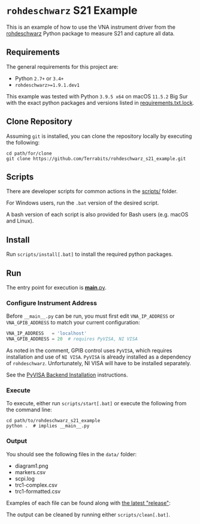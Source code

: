 # `rohdeschwarz` S21 Example

This is an example of how to use the VNA instrument driver from the  [rohdeschwarz](https://github.com/Terrabits/rohdeschwarz) Python package to measure S21 and capture all data.

## Requirements

The general requirements for this project are:

-   Python `2.7+` or `3.4+`
-   `rohdeschwarz>=1.9.1.dev1`

This example was tested with Python `3.9.5 x64` on macOS `11.5.2` Big Sur with the exact python packages and versions listed in [requirements.txt.lock](./requirements.txt.lock).

## Clone Repository

Assuming `git` is installed, you can clone the repository locally by executing the following:

```shell
cd path/for/clone
git clone https://github.com/Terrabits/rohdeschwarz_s21_example.git
```

## Scripts

There are developer scripts for common actions in the [scripts/](./scripts) folder.

For Windows users, run the `.bat` version of the desired script.

A bash version of each script is also provided for Bash users (e.g. macOS and Linux).

## Install

Run `scripts/install[.bat]` to install the required python packages.

## Run

The entry point for execution is [__main__.py](./__main__.py).

### Configure Instrument Address

Before `__main__.py` can be run, you must first edit `VNA_IP_ADDRESS` or `VNA_GPIB_ADDRESS` to match your current configuration:

```python
VNA_IP_ADDRESS   = 'localhost'
VNA_GPIB_ADDRESS = 20  # requires PyVISA, NI VISA
```

As noted in the comment, GPIB control uses `PyVISA`, which requires installation and use of `NI VISA`.
`PyVISA` is already installed as a dependency of `rohdeschwarz`. Unfortunately, NI VISA will have to be installed separately.

See the [PyVISA Backend Installation](https://pyvisa.readthedocs.io/en/latest/introduction/getting.html#backend) instructions.

### Execute

To execute, either run `scripts/start[.bat]` or execute the following from the command line:

```shell
cd path/to/rohdeschwarz_s21_example
python .  # implies __main__.py
```

### Output

You should see the following files in the `data/` folder:

-   diagram1.png
-   markers.csv
-   scpi.log
-   trc1-complex.csv
-   trc1-formatted.csv

Examples of each file can be found along with [the latest "release"](https://github.com/Terrabits/rohdeschwarz_s21_example/releases/):

The output can be cleaned by running either `scripts/clean[.bat]`.
